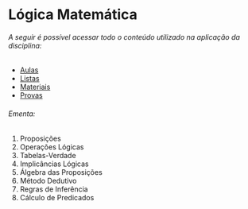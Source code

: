 # Lógica Matemática

###### A seguir é possível acessar todo o conteúdo utilizado na aplicação da disciplina:

- [Aulas](./Aulas/)
- [Listas](./Listas/)
- [Materiais](./Materiais/)
- [Provas](./Prova/)

###### Ementa:

1. Proposições
2. Operações Lógicas
3. Tabelas-Verdade
4. Implicâncias Lógicas
5. Álgebra das Proposições
6. Método Dedutivo
7. Regras de Inferência
8. Cálculo de Predicados